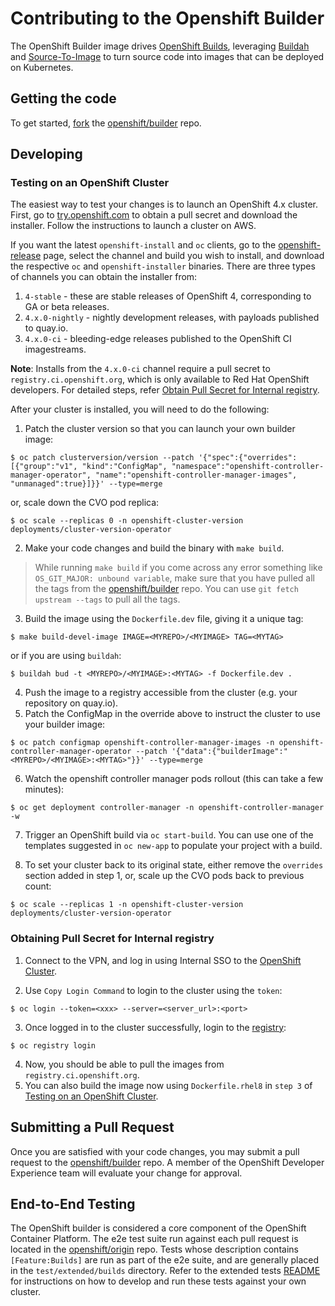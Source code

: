 # Contributing to the Openshift Builder

The OpenShift Builder image drives [OpenShift Builds](https://docs.okd.io/latest/dev_guide/builds/index.html),
leveraging [Buildah](https://github.com/containers/buildah) and [Source-To-Image](https://github.com/openshift/source-to-image)
to turn source code into images that can be deployed on Kubernetes.

## Getting the code

To get started, [fork](https://help.github.com/articles/fork-a-repo) the [openshift/builder](https://github.com/openshift/builder) repo.

## Developing

### Testing on an OpenShift Cluster

The easiest way to test your changes is to launch an OpenShift 4.x cluster.
First, go to [try.openshift.com](https://try.openshift.com) to obtain a pull secret and download the installer.
Follow the instructions to launch a cluster on AWS.

If you want the latest `openshift-install` and `oc` clients, go to the [openshift-release](https://openshift-release.svc.ci.openshift.org/) 
page, select the channel and build you wish to install, and download the respective `oc` and `openshift-installer` binaries.
There are three types of channels you can obtain the installer from:

1. `4-stable` - these are stable releases of OpenShift 4, corresponding to GA or beta releases.
2. `4.x.0-nightly` - nightly development releases, with payloads published to quay.io.
3. `4.x.0-ci` - bleeding-edge releases published to the OpenShift CI imagestreams.

**Note**: Installs from the `4.x.0-ci` channel require a pull secret to `registry.ci.openshift.org`, which is only available to Red Hat OpenShift developers. For detailed steps, refer [Obtain Pull Secret for Internal registry](https://github.com/openshift/builder/blob/master/CONTRIBUTING.md#obtaining-pull-secret-for-internal-registry).

After your cluster is installed, you will need to do the following:

1. Patch the cluster version so that you can launch your own builder image:

```
$ oc patch clusterversion/version --patch '{"spec":{"overrides":[{"group":"v1", "kind":"ConfigMap", "namespace":"openshift-controller-manager-operator", "name":"openshift-controller-manager-images", "unmanaged":true}]}}' --type=merge
```

or, scale down the CVO pod replica:

```
$ oc scale --replicas 0 -n openshift-cluster-version deployments/cluster-version-operator
```

2. Make your code changes and build the binary with `make build`.
> While running `make build` if you come across any error something like
` OS_GIT_MAJOR: unbound variable`, make sure that you have pulled all the tags from the [openshift/builder](https://github.com/openshift/builder) repo.
 You can use `git fetch upstream --tags` to pull all the tags.

3. Build the image using the `Dockerfile.dev` file, giving it a unique tag:

```
$ make build-devel-image IMAGE=<MYREPO>/<MYIMAGE> TAG=<MYTAG> 
```

or if you are using `buildah`:

```
$ buildah bud -t <MYREPO>/<MYIMAGE>:<MYTAG> -f Dockerfile.dev .
```

4. Push the image to a registry accessible from the cluster (e.g. your repository on quay.io).
5. Patch the ConfigMap in the override above to instruct the cluster to use your builder image:

```
$ oc patch configmap openshift-controller-manager-images -n openshift-controller-manager-operator --patch '{"data":{"builderImage":"<MYREPO>/<MYIMAGE>:<MYTAG>"}}' --type=merge
```

6. Watch the openshift controller manager pods rollout (this can take a few minutes):

```
$ oc get deployment controller-manager -n openshift-controller-manager -w
```

7. Trigger an OpenShift build via `oc start-build`. You can use one of the templates suggested in `oc new-app` to populate your project with a build.

8. To set your cluster back to its original state, either remove the `overrides` section added in step 1, or, scale up the CVO pods back to previous count:

```
$ oc scale --replicas 1 -n openshift-cluster-version deployments/cluster-version-operator

```

### Obtaining Pull Secret for Internal registry

1. Connect to the VPN, and log in using Internal SSO to the [OpenShift Cluster](https://console-openshift-console.apps.ci.l2s4.p1.openshiftapps.com/).

2. Use `Copy Login Command` to login to the cluster using the `token`:

```
$ oc login --token=<xxx> --server=<server_url>:<port>
```

3. Once logged in to the cluster successfully, login to the [registry](registry.ci.openshift.org):

```
$ oc registry login
```

4. Now, you should be able to pull the images from `registry.ci.openshift.org`.
5. You can also build the image now using `Dockerfile.rhel8` in `step 3` of [Testing on an OpenShift Cluster](https://github.com/openshift/builder/blob/master/CONTRIBUTING.md#testing-on-an-openshift-cluster).

## Submitting a Pull Request

Once you are satisfied with your code changes, you may submit a pull request to the [openshift/builder](https://github.com/openshift/builder) repo.
A member of the OpenShift Developer Experience team will evaluate your change for approval.

## End-to-End Testing

The OpenShift builder is considered a core component of the OpenShift Container Platform.
The e2e test suite run against each pull request is located in the [openshift/origin](https://github.com/openshift/origin) repo.
Tests whose description contains `[Feature:Builds]` are run as part of the e2e suite, and are generally placed in the 
`test/extended/builds` directory.
Refer to the extended tests [README](https://github.com/openshift/origin/blob/master/test/extended/README.md) 
for instructions on how to develop and run these tests against your own cluster.
